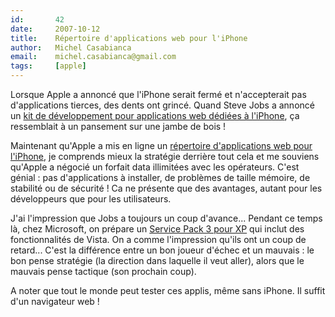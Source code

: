 ```yaml
---
id:       42
date:     2007-10-12
title:    Répertoire d'applications web pour l'iPhone
author:   Michel Casabianca
email:    michel.casabianca@gmail.com
tags:     [apple]
---
```


Lorsque Apple a annoncé que l'iPhone serait fermé et n'accepterait pas d'applications tierces, des dents ont grincé. Quand Steve Jobs a annoncé un [kit de développement pour applications web dédiées à l'iPhone](http://developer.apple.com/iphone/), ça ressemblait à un pansement sur une jambe de bois !

Maintenant qu'Apple a mis en ligne un [répertoire d'applications web pour l'iPhone](http://www.apple.com/webapps/index.html), je comprends mieux la stratégie derrière tout cela et me souviens qu'Apple a négocié un forfait data illimitées avec les opérateurs. C'est génial : pas d'applications à installer, de problèmes de taille mémoire, de stabilité ou de sécurité ! Ca ne présente que des avantages, autant pour les développeurs que pour les utilisateurs.

J'ai l'impression que Jobs a toujours un coup d'avance... Pendant ce temps là, chez Microsoft, on prépare un [Service Pack 3 pour XP](http://arstechnica.com/journals/microsoft.ars/2007/10/10/details-on-xp-sp3-emerge-some-vista-features-back-ported) qui inclut des fonctionnalités de Vista. On a comme l'impression qu'ils ont un coup de retard... C'est la différence entre un bon joueur d'échec et un mauvais : le bon pense stratégie (la direction dans laquelle il veut aller), alors que le mauvais pense tactique (son prochain coup).

A noter que tout le monde peut tester ces applis, même sans iPhone. Il suffit d'un navigateur web !


